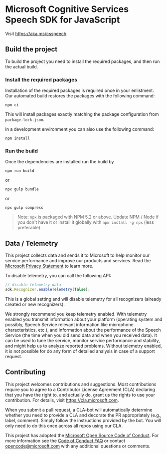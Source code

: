 # Microsoft Cognitive Services Speech SDK for JavaScript

Visit https://aka.ms/csspeech.

## Build the project

To build the project you need to install the required packages, and then run the actual build.

### Install the required packages

Installation of the required packages is required once in your enlistment. Our automated build restores the packages with the following command:

```
npm ci
```

This will install packages exactly matching the package configuration from `package-lock.json`.

In a development environment you can also use the following command:

```
npm install
```

### Run the build

Once the dependencies are installed run the build by

```
npm run build
```

or

```
npx gulp bundle
```

or

```
npx gulp compress
```

> Note: `npx` is packaged with NPM 5.2 or above. Update NPM / Node if you
> don't have it or install it globally with `npm install -g npx` (less
> preferable).

## Data / Telemetry

This project collects data and sends it to Microsoft to help monitor our
service performance and improve our products and services. Read the [Microsoft
Privacy Statement](https://aka.ms/csspeech/privacy) to learn more.

To disable telemetry, you can call the following API:

```javascript
// disable telemetry data
sdk.Recognizer.enableTelemetry(false);
```

This is a global setting and will disable telemetry for all recognizers
(already created or new recognizers).

We strongly recommend you keep telemetry enabled. With telemetry enabled you
transmit information about your platform (operating system and possibly, Speech
Service relevant information like microphone characteristics, etc.), and
information about the performance of the Speech Service (the time when you did
send data and when you received data). It can be used to tune the service,
monitor service performance and stability, and might help us to analyze
reported problems. Without telemetry enabled, it is not possible for do any
form of detailed analysis in case of a support request.

## Contributing

This project welcomes contributions and suggestions.  Most contributions require you to agree to a
Contributor License Agreement (CLA) declaring that you have the right to, and actually do, grant us
the rights to use your contribution. For details, visit https://cla.microsoft.com.

When you submit a pull request, a CLA-bot will automatically determine whether you need to provide
a CLA and decorate the PR appropriately (e.g., label, comment). Simply follow the instructions
provided by the bot. You will only need to do this once across all repos using our CLA.

This project has adopted the [Microsoft Open Source Code of Conduct](https://opensource.microsoft.com/codeofconduct/).
For more information see the [Code of Conduct FAQ](https://opensource.microsoft.com/codeofconduct/faq/) or
contact [opencode@microsoft.com](mailto:opencode@microsoft.com) with any additional questions or comments.
